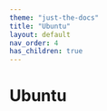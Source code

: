```yaml
---
theme: "just-the-docs"
title: "Ubuntu"
layout: default
nav_order: 4
has_children: true
---
```

# Ubuntu
